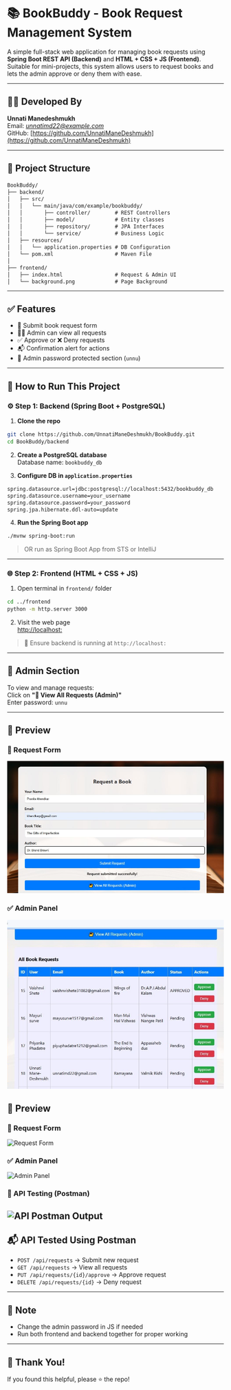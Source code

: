# 📚 BookBuddy - Book Request Management System

A simple full-stack web application for managing book requests using **Spring Boot REST API (Backend)** and **HTML + CSS + JS (Frontend)**. Suitable for mini-projects, this system allows users to request books and lets the admin approve or deny them with ease.

---

## 👨‍💻 Developed By

**Unnati Manedeshmukh**  
Email: *unnatimd22@example.com*  
GitHub: [https://github.com/UnnatiManeDeshmukh](https://github.com/UnnatiManeDeshmukh)

---

## 📁 Project Structure

```
BookBuddy/
├── backend/
│   ├── src/
│   │   └── main/java/com/example/bookbuddy/
│   │       ├── controller/        # REST Controllers
│   │       ├── model/             # Entity classes
│   │       ├── repository/        # JPA Interfaces
│   │       └── service/           # Business Logic
│   ├── resources/
│   │   └── application.properties # DB Configuration
│   └── pom.xml                    # Maven File
│
├── frontend/
│   ├── index.html                 # Request & Admin UI
│   └── background.png             # Page Background
```

---

## ✅ Features

- 📩 Submit book request form
- 👨‍💼 Admin can view all requests
- ✅ Approve or ❌ Deny requests
- 📬 Confirmation alert for actions
- 🔐 Admin password protected section (`unnu`)

---

## 🚀 How to Run This Project

### ⚙️ Step 1: Backend (Spring Boot + PostgreSQL)

1. **Clone the repo**  
```bash
git clone https://github.com/UnnatiManeDeshmukh/BookBuddy.git
cd BookBuddy/backend
```

2. **Create a PostgreSQL database**  
Database name: `bookbuddy_db` 

3. **Configure DB in `application.properties`**  
```properties
spring.datasource.url=jdbc:postgresql://localhost:5432/bookbuddy_db
spring.datasource.username=your_username
spring.datasource.password=your_password
spring.jpa.hibernate.ddl-auto=update
```

4. **Run the Spring Boot app**  
```bash
./mvnw spring-boot:run
```
> OR run as Spring Boot App from STS or IntelliJ

---

### 🌐 Step 2: Frontend (HTML + CSS + JS)

1. Open terminal in `frontend/` folder  
```bash
cd ../frontend
python -m http.server 3000
```

2. Visit the web page  
[http://localhost:](http://localhost:)

> 📢 Ensure backend is running at `http://localhost:`

---

## 🔐 Admin Section

To view and manage requests:  
Click on **"🔐 View All Requests (Admin)"**  
Enter password: `unnu`

---

## 📸 Preview

### 🧾 Request Form  
![Request Form](https://github.com/UnnatiManeDeshmukh/BookBuddy/blob/main/outpu1.JPG)

### ✅ Admin Panel  
![Admin Panel](https://github.com/UnnatiManeDeshmukh/BookBuddy/blob/main/outpu2.JPG)

## 📸 Preview

### 🧾 Request Form  
![Request Form](OutPut1.JPG)

### ✅ Admin Panel  
![Admin Panel](OutPut.JPG)

### 🧪 API Testing (Postman)  
![API Postman Output](POST_OP.JPG)
---

## 📬 API Tested Using Postman

- `POST /api/requests` → Submit new request  
- `GET /api/requests` → View all requests  
- `PUT /api/requests/{id}/approve` → Approve request  
- `DELETE /api/requests/{id}` → Deny request

---

## 📌 Note

- Change the admin password in JS if needed
- Run both frontend and backend together for proper working

---

## 🌟 Thank You!

If you found this helpful, please ⭐️ the repo!

